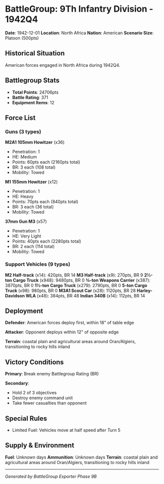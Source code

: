 # BattleGroup: 9Th Infantry Division - 1942Q4

**Date**: 1942-12-01
**Location**: North Africa
**Nation**: American
**Scenario Size**: Platoon (500pts)

## Historical Situation

American forces engaged in North Africa during 1942Q4.

## Battlegroup Stats

- **Total Points**: 24706pts
- **Battle Rating**: 371
- **Equipment Items**: 12

## Force List

### Guns (3 types)

**M2A1 105mm Howitzer** (x36)
- Penetration: 1
- HE: Medium
- Points: 60pts each (2160pts total)
- BR: 3 each (108 total)
- Mobility: Towed

**M1 155mm Howitzer** (x12)
- Penetration: 1
- HE: Heavy
- Points: 70pts each (840pts total)
- BR: 3 each (36 total)
- Mobility: Towed

**37mm Gun M3** (x57)
- Penetration: 1
- HE: Very Light
- Points: 40pts each (2280pts total)
- BR: 2 each (114 total)
- Mobility: Towed

### Support Vehicles (9 types)

**M2 Half-track** (x14): 420pts, BR 14
**M3 Half-track** (x9): 270pts, BR 9
**2½-ton Cargo Truck** (x948): 9480pts, BR 0
**¾-ton Weapons Carrier** (x387): 3870pts, BR 0
**1½-ton Cargo Truck** (x279): 2790pts, BR 0
**5-ton Cargo Truck** (x98): 980pts, BR 0
**M3A1 Scout Car** (x28): 1120pts, BR 28
**Harley-Davidson WLA** (x48): 384pts, BR 48
**Indian 340B** (x14): 112pts, BR 14

## Deployment

**Defender**: American forces deploy first, within 18" of table edge

**Attacker**: Opponent deploys within 12" of opposite edge

**Terrain**: coastal plain and agricultural areas around Oran/Algiers, transitioning to rocky hills inland

## Victory Conditions

**Primary**: Break enemy Battlegroup Rating (BR)

**Secondary**:
- Hold 2 of 3 objectives
- Destroy enemy command unit
- Take fewer casualties than opponent

## Special Rules

- Limited Fuel: Vehicles move at half speed after Turn 5

## Supply & Environment

**Fuel**: Unknown days
**Ammunition**: Unknown days
**Terrain**: coastal plain and agricultural areas around Oran/Algiers, transitioning to rocky hills inland

---

*Generated by BattleGroup Exporter Phase 9B*
